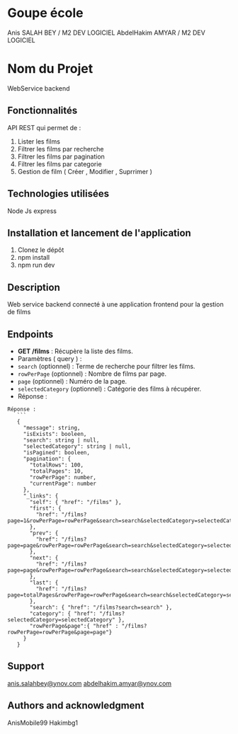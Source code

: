 # Goupe école
Anis SALAH BEY    / M2 DEV LOGICIEL
AbdelHakim  AMYAR   / M2 DEV LOGICIEL

# Nom du Projet
WebService backend 

## Fonctionnalités
API REST qui permet de :
1.  Lister les films
2.  Filtrer les films par recherche
3.  Filtrer les films par pagination
4.  Filtrer les films par categorie
5. Gestion de film ( Créer , Modifier , Suprrimer ) 
   
## Technologies utilisées
Node Js express

## Installation et lancement de l'application
1. Clonez le dépôt
2. npm install
3. npm run dev

## Description
Web service backend connecté à une application frontend pour la gestion de films

## Endpoints

- **GET /films** : Récupère la liste des films.
- Paramètres ( query )  :
 - `search` (optionnel) : Terme de recherche pour filtrer les films.
 - `rowPerPage` (optionnel) : Nombre de films par page.
 - `page` (optionnel) : Numéro de la page.
 - `selectedCategory` (optionnel) : Catégorie des films à récupérer.
- Réponse :
 ```
Réponse :
    ```
    {
      "message": string,
      "isExists": booleen,
      "search": string | null,
      "selectedCategory": string | null,
      "isPagined": booleen,
      "pagination": {
        "totalRows": 100,
        "totalPages": 10,
        "rowPerPage": number,
        "currentPage": number
      },
      "_links": {
        "self": { "href": "/films" },
        "first": {
          "href": "/films?page=1&rowPerPage=rowPerPage&search=search&selectedCategory=selectedCategory"
        },
        "prev": {
          "href": "/films?page=page&rowPerPage=rowPerPage&search=search&selectedCategory=selectedCategory"
        },
        "next": {
          "href": "/films?page=page&rowPerPage=rowPerPage&search=search&selectedCategory=selectedCategory"
        },
        "last": {
          "href": "/films?page=totalPages&rowPerPage=rowPerPage&search=search&selectedCategory=selectedCategory"
        },
        "search": { "href": "/films?search=search" },
        "category": { "href": "/films?selectedCategory=selectedCategory" },
        "rowPerPage&page":{ "href" : "/films?rowPerPage=rowPerPage&page=page"} 
      }
    }
 ```

## Support
anis.salahbey@ynov.com
abdelhakim.amyar@ynov.com

## Authors and acknowledgment
AnisMobile99
Hakimbg1

